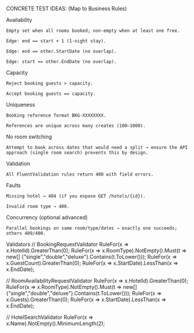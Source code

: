 ﻿CONCRETE TEST IDEAS: 
(Map to Business Rules)

Availability

	Empty set when all rooms booked; non-empty when at least one free.

	Edge: end == start + 1 (1-night stay).

	Edge: end == other.StartDate (no overlap).

	Edge: start == other.EndDate (no overlap).

Capacity

	Reject booking guests > capacity.

	Accept booking guests == capacity.

Uniqueness

	Booking reference format BKG-XXXXXXXX.

	References are unique across many creates (100–1000).

No room switching

	Attempt to book across dates that would need a split → ensure the API approach (single room search) prevents this by design.

Validation

	All FluentValidation rules return 400 with field errors.

Faults

	Missing hotel → 404 (if you expose GET /hotels/{id}).

	Invalid room type → 400.

Concurrency (optional advanced)

	Parallel bookings on same room/type/dates → exactly one succeeds; others 409/400.


Validators
// BookingRequestValidator
	RuleFor(x => x.HotelId).GreaterThan(0);
	RuleFor(x => x.RoomType).NotEmpty().Must(t => new[] {"single","double","deluxe"}.Contains(t.ToLower()));
	RuleFor(x => x.GuestCount).GreaterThan(0);
	RuleFor(x => x.StartDate).LessThan(x => x.EndDate);

// RoomAvailabilityRequestValidator
	RuleFor(x => x.HotelId).GreaterThan(0);
	RuleFor(x => x.RoomType).NotEmpty().Must(t => new[] {"single","double","deluxe"}.Contains(t.ToLower()));
	RuleFor(x => x.Guests).GreaterThan(0);
	RuleFor(x => x.StartDate).LessThan(x => x.EndDate);

// HotelSearchValidator
	RuleFor(x => x.Name).NotEmpty().MinimumLength(2);
